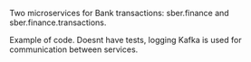 Two microservices for Bank transactions:
sber.finance and sber.finance.transactions.

Example of code. Doesnt have tests, logging
Kafka is used for communication between services.
